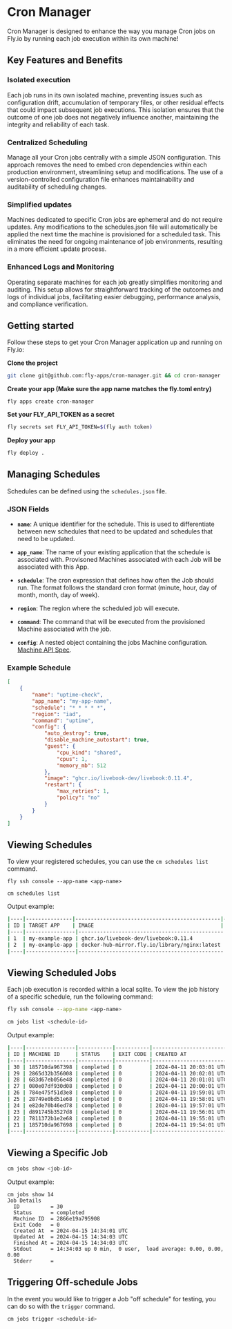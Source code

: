 # Cron Manager

Cron Manager is designed to enhance the way you manage Cron jobs on Fly.io by running each job execution within its own machine!

## Key Features and Benefits

### Isolated execution

Each job runs in its own isolated machine, preventing issues such as configuration drift, accumulation of temporary files, or other residual effects that could impact subsequent job executions. This isolation ensures that the outcome of one job does not negatively influence another, maintaining the integrity and reliability of each task.

### Centralized Scheduling

Manage all your Cron jobs centrally with a simple JSON configuration. This approach removes the need to embed cron dependencies within each production environment, streamlining setup and modifications. The use of a version-controlled configuration file enhances maintainability and auditability of scheduling changes.

### Simplified updates

Machines dedicated to specific Cron jobs are ephemeral and do not require updates. Any modifications to the schedules.json file will automatically be applied the next time the machine is provisioned for a scheduled task. This eliminates the need for ongoing maintenance of job environments, resulting in a more efficient update process.

### Enhanced Logs and Monitoring 

Operating separate machines for each job greatly simplifies monitoring and auditing. This setup allows for straightforward tracking of the outcomes and logs of individual jobs, facilitating easier debugging, performance analysis, and compliance verification.


## Getting started

Follow these steps to get your Cron Manager application up and running on Fly.io:

**Clone the project**
```bash
git clone git@github.com:fly-apps/cron-manager.git && cd cron-manager
```

**Create your app (Make sure the app name matches the fly.toml entry)**
```
fly apps create cron-manager
```

**Set your **FLY_API_TOKEN** as a secret**
```bash
fly secrets set FLY_API_TOKEN=$(fly auth token)
```

**Deploy your app**
```bash
fly deploy .
```


## Managing Schedules

Schedules can be defined using the `schedules.json` file. 

### JSON Fields

- **`name`**: A unique identifier for the schedule. This is used to differentiate between new schedules that need to be updated and schedules that need to be updated.
  
- **`app_name`**: The name of your existing application that the schedule is associated with.  Provisoned Machines associated with each Job will be associated with this App.
  
- **`schedule`**: The cron expression that defines how often the Job should run. The format follows the standard cron format (minute, hour, day of month, month, day of week).

- **`region`**: The region where the scheduled job will execute.
  
- **`command`**: The command that will be executed from the provisioned Machine associated with the job.

- **`config`**: A nested object containing the jobs Machine configuration.
[Machine API Spec](https://docs.machines.dev/#tag/machines/post/apps/{app_name}/machines).


### Example Schedule
```json
[
    {
        "name": "uptime-check",
        "app_name": "my-app-name",
        "schedule": "* * * * *",
        "region": "iad",
        "command": "uptime",
        "config": {
            "auto_destroy": true,
            "disable_machine_autostart": true,
            "guest": {
                "cpu_kind": "shared",
                "cpus": 1,
                "memory_mb": 512
            },
            "image": "ghcr.io/livebook-dev/livebook:0.11.4",
            "restart": {
                "max_retries": 1,
                "policy": "no"
            }
        }
    }
]
```



## Viewing Schedules
To view your registered schedules, you can use the `cm schedules list` command.  

```
fly ssh console --app-name <app-name>

cm schedules list
```

Output example:
```bash
|----|---------------|-----------------------------------------------|-----------|--------|----------------|---------|
| ID | TARGET APP    | IMAGE                                         | SCHEDULE  | REGION | RESTART POLICY | COMMAND |
|----|----------------|-----------------------------------------------|-----------|--------|----------------|---------|
| 1  | my-example-app | ghcr.io/livebook-dev/livebook:0.11.4          | * * * * * | iad    | no             | uptime  |
| 2  | my-example-app | docker-hub-mirror.fly.io/library/nginx:latest | 0 * * * * | ord    | no             | df -h   |
|----|----------------|-----------------------------------------------|-----------|--------|----------------|---------|
```

## Viewing Scheduled Jobs
Each job execution is recorded within a local sqlite.  To view the job history of a specific schedule, run the following command:

```bash
fly ssh console --app-name <app-name>

cm jobs list <schedule-id>
```

Output example:
```bash
|----|----------------|-----------|-----------|-------------------------|-------------------------|-------------------------|
| ID | MACHINE ID     | STATUS    | EXIT CODE | CREATED AT              | UPDATED AT              | FINISHED AT             |
|----|----------------|-----------|-----------|-------------------------|-------------------------|-------------------------|
| 30 | 185710da967398 | completed | 0         | 2024-04-11 20:03:01 UTC | 2024-04-11 20:03:03 UTC | 2024-04-11 20:03:03 UTC |
| 29 | 2865d32b356008 | completed | 0         | 2024-04-11 20:02:01 UTC | 2024-04-11 20:02:03 UTC | 2024-04-11 20:02:03 UTC |
| 28 | 683d67eb056e48 | completed | 0         | 2024-04-11 20:01:01 UTC | 2024-04-11 20:01:04 UTC | 2024-04-11 20:01:04 UTC |
| 27 | 080e07df930d08 | completed | 0         | 2024-04-11 20:00:01 UTC | 2024-04-11 20:00:06 UTC | 2024-04-11 20:00:06 UTC |
| 26 | 784e475f51d3e8 | completed | 0         | 2024-04-11 19:59:01 UTC | 2024-04-11 19:59:03 UTC | 2024-04-11 19:59:03 UTC |
| 25 | 28749e0bd51e68 | completed | 0         | 2024-04-11 19:58:01 UTC | 2024-04-11 19:58:03 UTC | 2024-04-11 19:58:03 UTC |
| 24 | e82de70b46ed78 | completed | 0         | 2024-04-11 19:57:01 UTC | 2024-04-11 19:57:03 UTC | 2024-04-11 19:57:03 UTC |
| 23 | d891745b3527d8 | completed | 0         | 2024-04-11 19:56:01 UTC | 2024-04-11 19:56:04 UTC | 2024-04-11 19:56:04 UTC |
| 22 | 7811372b1e2e68 | completed | 0         | 2024-04-11 19:55:01 UTC | 2024-04-11 19:55:03 UTC | 2024-04-11 19:55:03 UTC |
| 21 | 185710da967698 | completed | 0         | 2024-04-11 19:54:01 UTC | 2024-04-11 19:54:04 UTC | 2024-04-11 19:54:04 UTC |
|----|----------------|-----------|-----------|-------------------------|-------------------------|-------------------------|
```

## Viewing a Specific Job
```bash
cm jobs show <job-id>
```

Output example:
```
cm jobs show 14
Job Details
  ID          = 30
  Status      = completed
  Machine ID  = 2866e19a795908
  Exit Code   = 0
  Created At  = 2024-04-15 14:34:01 UTC
  Updated At  = 2024-04-15 14:34:03 UTC
  Finished At = 2024-04-15 14:34:03 UTC
  Stdout      = 14:34:03 up 0 min,  0 user,  load average: 0.00, 0.00, 0.00
  Stderr      =
```


## Triggering Off-schedule Jobs
In the event you would like to trigger a Job "off schedule" for testing, you can do so with the `trigger` command.

```bash
cm jobs trigger <schedule-id>
```


